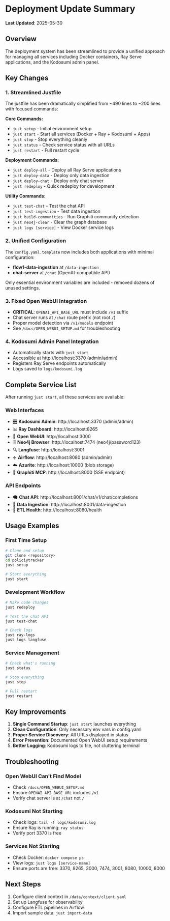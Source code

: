 # Deployment Update Summary

**Last Updated**: 2025-05-30

## Overview
The deployment system has been streamlined to provide a unified approach for managing all services including Docker containers, Ray Serve applications, and the Kodosumi admin panel.

## Key Changes

### 1. Streamlined Justfile
The justfile has been dramatically simplified from ~490 lines to ~200 lines with focused commands:

**Core Commands:**
- `just setup` - Initial environment setup
- `just start` - Start all services (Docker + Ray + Kodosumi + Apps)
- `just stop` - Stop everything cleanly
- `just status` - Check service status with all URLs
- `just restart` - Full restart cycle

**Deployment Commands:**
- `just deploy-all` - Deploy all Ray Serve applications
- `just deploy-data` - Deploy only data ingestion
- `just deploy-chat` - Deploy only chat server
- `just redeploy` - Quick redeploy for development

**Utility Commands:**
- `just test-chat` - Test the chat API
- `just test-ingestion` - Test data ingestion
- `just build-communities` - Run Graphiti community detection
- `just neo4j-clear` - Clear the graph database
- `just logs [service]` - View Docker service logs

### 2. Unified Configuration
The `config.yaml.template` now includes both applications with minimal configuration:
- **flow1-data-ingestion** at `/data-ingestion`
- **chat-server** at `/chat` (OpenAI-compatible API)

Only essential environment variables are included - removed dozens of unused settings.

### 3. Fixed Open WebUI Integration
- **CRITICAL**: `OPENAI_API_BASE_URL` must include `/v1` suffix
- Chat server runs at `/chat` route prefix (not root `/`)
- Proper model detection via `/v1/models` endpoint
- See `/docs/OPEN_WEBUI_SETUP.md` for troubleshooting

### 4. Kodosumi Admin Panel Integration
- Automatically starts with `just start`
- Accessible at http://localhost:3370 (admin/admin)
- Registers Ray Serve endpoints automatically
- Logs saved to `logs/kodosumi.log`

## Complete Service List

After running `just start`, all these services are available:

### Web Interfaces
- 🎛️ **Kodosumi Admin**: http://localhost:3370 (admin/admin)
- 📊 **Ray Dashboard**: http://localhost:8265
- 💬 **Open WebUI**: http://localhost:3000
- 🗄️ **Neo4j Browser**: http://localhost:7474 (neo4j/password123)
- 🔍 **Langfuse**: http://localhost:3001
- ✈️ **Airflow**: http://localhost:8080 (admin/admin)
- ☁️ **Azurite**: http://localhost:10000 (blob storage)
- 🤖 **Graphiti MCP**: http://localhost:8000 (SSE endpoint)

### API Endpoints
- 🗨️ **Chat API**: http://localhost:8001/chat/v1/chat/completions
- 📝 **Data Ingestion**: http://localhost:8001/data-ingestion
- 🔄 **ETL Health**: http://localhost:8080/health

## Usage Examples

### First Time Setup
```bash
# Clone and setup
git clone <repository>
cd policiytracker
just setup

# Start everything
just start
```

### Development Workflow
```bash
# Make code changes
just redeploy

# Test the chat API
just test-chat

# Check logs
just ray-logs
just logs langfuse
```

### Service Management
```bash
# Check what's running
just status

# Stop everything
just stop

# Full restart
just restart
```

## Key Improvements
1. **Single Command Startup**: `just start` launches everything
2. **Clean Configuration**: Only necessary env vars in config.yaml
3. **Proper Service Discovery**: All URLs displayed in status
4. **Error Prevention**: Documented Open WebUI setup requirements
5. **Better Logging**: Kodosumi logs to file, not cluttering terminal

## Troubleshooting

### Open WebUI Can't Find Model
- Check `/docs/OPEN_WEBUI_SETUP.md`
- Ensure `OPENAI_API_BASE_URL` includes `/v1`
- Verify chat server is at `/chat` not `/`

### Kodosumi Not Starting
- Check logs: `tail -f logs/kodosumi.log`
- Ensure Ray is running: `ray status`
- Verify port 3370 is free

### Services Not Starting
- Check Docker: `docker compose ps`
- View logs: `just logs [service-name]`
- Ensure ports are free: 3370, 8265, 3000, 7474, 3001, 8080, 10000, 8000

## Next Steps
1. Configure client context in `/data/context/client.yaml`
2. Set up Langfuse for observability
3. Configure ETL pipelines in Airflow
4. Import sample data: `just import-data`